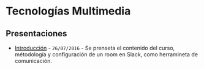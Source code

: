 # Tecnologías Multimedia

## Presentaciones
* [Introducción](https://docs.google.com/presentation/d/1wOiA1N3HgRELqbueYG8Nod7sEVQ15Atkx3Aw3P4BdlY/pub?start=false&loop=false&delayms=5000&slide=id.g366656f7a_034) - `26/07/2016` - Se prenseta el contenido del curso, métodología y configuración de un room en Slack, como herramineta de comunicación.
